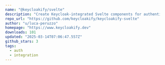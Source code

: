 ```yaml
---
name: "@keycloakify/svelte"
description: "Create Keycloak-integrated Svelte components for authentication."
repo_url: "https://github.com/keycloakify/keycloakify-svelte"
author: "u/luca-peruzzo"
homepage: "https://www.keycloakify.dev"
downloads: 101
updated: "2025-03-14T07:06:47.557Z"
github_stars: 3
tags: 
  - auth
  - integration
---
```

